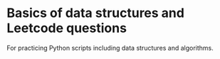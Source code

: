 # Basics of data structures and Leetcode questions

For practicing Python scripts including data structures and algorithms.